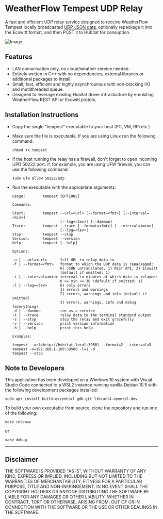 # WeatherFlow Tempest UDP Relay

A fast and efficient UDP relay service designed to receive WeatherFlow Tempest locally broadcasted [UDP JSON data](https://weatherflow.github.io/SmartWeather/api/udp/v143/), optionally repackage it into the Ecowitt format, and then POST it to Hubitat for consuption.

![Image](https://github.com/mircolino/tempest/raw/master/images/diagram.jpg "Relay Diagram")

## Features

- LAN comunication only, no cloud/weather service needed.
- Entirely written in C++ with no dependencies, external libraries or additional packages to install.
- Small, fast, efficient and highly asynchrounous with non-blocking I/O and mutlithreaded queue.
- Designed to leverage exisitng Hubitat driver infrastucture by emulating WeatherFlow REST API or Ecowitt protols.

## Installation Instructions

- Copy the single "tempest" executable to your host (PC, VM, RPi etc.)
- Make sure the file is executable. If you are using Linux run the following command:

  ```text
  chmod +x tempest
  ```

- If the host running the relay has a firewall, don't forget to open incoming UPD 50222 port. If, for example, you are using UFW firewall, you can use the following command:

  ```text
  sudo ufw allow 50222/udp
  ```

- Run the executable with the appropriate arguments:

  ```text
  Usage:        tempest [OPTIONS]

  Commands:

  Start:        tempest --url=<url> [--format=<fmt>] [--interval=<min>]
                        [--log=<lev>] [--daemon]
  Trace:        tempest --trace [--format=<fmt>] [--interval=<min>]
                        [--log=<lev>]
  Stop:         tempest --stop
  Version:      tempest --version
  Help:         tempest [--help]

  Options:

  -u | --url=<url>      full URL to relay data to
  -f | --format=<fmt>   format to which the UDP data is repackaged:
                        0) JSON untranslated, 1) REST API, 2) Ecowitt
                        (default if omitted: 1)
  -i | --interval=<min> interval in minutes at which data is relayed:
                        0 <= min <= 30 (default if omitted: 1)
  -l | --log=<lev>      0) only errors
                        1) errors and warnings
                        2) errors, warnings and info (default if omitted)
                        3) errors, warnings, info and debug (everything)
  -d | --daemon         run as a service
  -t | --trace          relay data to the terminal standard output
  -s | --stop           stop the relay and exit gracefully
  -v | --version        print version information
  -h | --help           print this help

  Examples:

  tempest --url=http://hubitat.local:39501 --format=2 --interval=5
  tempest -u=192.168.1.100:39500 -l=1 -d
  tempest --stop
  ```

## Note to Developers

This application has been developed on a Windows 10 system with Visual Studio Code connected to a WSL2 instance running vanilla Debian 10.5 with the following development packages installed:

  ```text
  sudo apt install build-essential gdb git libcurl4-openssl-dev
  ```

To build your own executable from source, clone the repository and run one of the following:

  ```text
  make release
  ```

or

  ```text
  make debug
  ```

***

## Disclaimer

THE SOFTWARE IS PROVIDED "AS IS", WITHOUT WARRANTY OF ANY KIND, EXPRESS OR IMPLIED, INCLUDING BUT NOT LIMITED TO THE WARRANTIES OF MERCHANTABILITY, FITNESS FOR A PARTICULAR PURPOSE, TITLE AND NON-INFRINGEMENT. IN NO EVENT SHALL THE COPYRIGHT HOLDERS OR ANYONE DISTRIBUTING THE SOFTWARE BE LIABLE FOR ANY DAMAGES OR OTHER LIABILITY, WHETHER IN CONTRACT, TORT OR OTHERWISE, ARISING FROM, OUT OF OR IN CONNECTION WITH THE SOFTWARE OR THE USE OR OTHER DEALINGS IN THE SOFTWARE.
